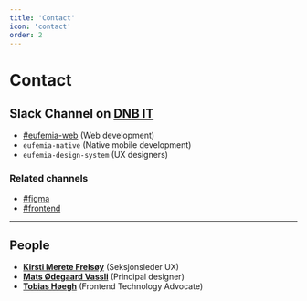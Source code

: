 ```yaml
---
title: 'Contact'
icon: 'contact'
order: 2
---
```


# Contact

## Slack Channel on [DNB IT](https://dnb-it.slack.com)

- [#eufemia-web](https://dnb-it.slack.com/archives/CMXABCHEY) (Web development)
- `eufemia-native` (Native mobile development)
- `eufemia-design-system` (UX designers)

### Related channels

- [#figma](https://dnb-it.slack.com/archives/CEA5N836V)
- [#frontend](https://dnb-it.slack.com/archives/CFC7QK21E)

---

## People

- **[Kirsti Merete Frelsøy](https://dnb.enterprise.slack.com/user/@U02DQ8G2KAN)** (Seksjonsleder UX)
- **[Mats Ødegaard Vassli](https://dnb.enterprise.slack.com/user/@WDSTJDNG1)** (Principal designer)
- **[Tobias Høegh](https://dnb.enterprise.slack.com/user/@WE2M4E65N)** (Frontend Technology Advocate)
